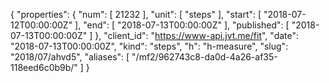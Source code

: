 {
  "properties": {
    "num": [
      21232
    ],
    "unit": [
      "steps"
    ],
    "start": [
      "2018-07-12T00:00:00Z"
    ],
    "end": [
      "2018-07-13T00:00:00Z"
    ],
    "published": [
      "2018-07-13T00:00:00Z"
    ]
  },
  "client_id": "https://www-api.jvt.me/fit",
  "date": "2018-07-13T00:00:00Z",
  "kind": "steps",
  "h": "h-measure",
  "slug": "2018/07/ahvd5",
  "aliases": [
    "/mf2/962743c8-da0d-4a26-af35-118eed6c0b9b/"
  ]
}
